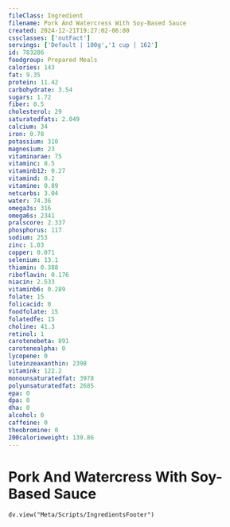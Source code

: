 ```yaml
---
fileClass: Ingredient
filename: Pork And Watercress With Soy-Based Sauce
created: 2024-12-21T19:27:02-06:00
cssclasses: ['nutFact']
servings: ['Default | 100g','1 cup | 162']
id: 783286
foodgroup: Prepared Meals
calories: 143
fat: 9.35
protein: 11.42
carbohydrate: 3.54
sugars: 1.72
fiber: 0.5
cholesterol: 29
saturatedfats: 2.049
calcium: 34
iron: 0.78
potassium: 310
magnesium: 23
vitaminarae: 75
vitaminc: 8.5
vitaminb12: 0.27
vitamind: 0.2
vitamine: 0.89
netcarbs: 3.04
water: 74.36
omega3s: 316
omega6s: 2341
pralscore: 2.337
phosphorus: 117
sodium: 253
zinc: 1.03
copper: 0.071
selenium: 13.1
thiamin: 0.388
riboflavin: 0.176
niacin: 2.533
vitaminb6: 0.289
folate: 15
folicacid: 0
foodfolate: 15
folatedfe: 15
choline: 41.3
retinol: 1
carotenebeta: 891
carotenealpha: 0
lycopene: 0
luteinzeaxanthin: 2398
vitamink: 122.2
monounsaturatedfat: 3978
polyunsaturatedfat: 2685
epa: 0
dpa: 0
dha: 0
alcohol: 0
caffeine: 0
theobromine: 0
200calorieweight: 139.86
---
```


# Pork And Watercress With Soy-Based Sauce

```dataviewjs
dv.view("Meta/Scripts/IngredientsFooter")
```